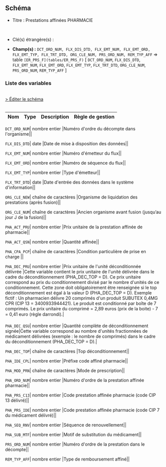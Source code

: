 ## Schéma


- Titre : Prestations affinées PHARMACIE
<br />



- Clé(s) étrangère(s) : <br />

- **Champ(s) :** `DCT_ORD_NUM, FLX_DIS_DTD, FLX_EMT_NUM, FLX_EMT_ORD, FLX_EMT_TYP, FLX_TRT_DTD, ORG_CLE_NUM, PRS_ORD_NUM, REM_TYP_AFF`
  => table `[ER_PRS_F](tables/ER_PRS_F)` [ `DCT_ORD_NUM`, `FLX_DIS_DTD`, `FLX_EMT_NUM`, `FLX_EMT_ORD`, `FLX_EMT_TYP`, `FLX_TRT_DTD`, `ORG_CLE_NUM`, `PRS_ORD_NUM`, `REM_TYP_AFF` ]<br />

 
### Liste des variables
<br />
<div>
    <a href="https://gitlab.com/healthdatahub/applications-du-hdh/schema-snds/-/tree/master/schemas/ER_PHA_F/ER_PHA_F.json"
       target="_blank" rel="noopener noreferrer">> Éditer le schéma</a>
</div>
<br />

Nom | Type | Description | Règle de gestion
-|-|-|-



`DCT_ORD_NUM`| nombre entier |Numéro d'ordre du décompte dans l'organisme||

`FLX_DIS_DTD`| date |Date de mise à disposition des données||

`FLX_EMT_NUM`| nombre entier |Numéro d'émetteur du flux||

`FLX_EMT_ORD`| nombre entier |Numéro de séquence du flux||

`FLX_EMT_TYP`| nombre entier |Type d'émetteur||

`FLX_TRT_DTD`| date |Date d'entrée des données dans le système d'information||

`ORG_CLE_NEW`| chaîne de caractères |Organisme de liquidation des prestations (après fusion)||

`ORG_CLE_NUM`| chaîne de caractères |Ancien organisme avant fusion (jusqu’au jour J de la fusion)||

`PHA_ACT_PRU`| nombre entier |Prix unitaire de la prestation affinée de pharmacie||

`PHA_ACT_QSN`| nombre entier |Quantité affinée||

`PHA_CPA_PCP`| chaîne de caractères |Condition particulière de prise en charge ||

`PHA_DEC_PRU`| nombre entier |Prix unitaire de l'unité déconditionnée délivrée |Cette variable contient le prix unitaire de l'unité délivrée dans le cadre du déconditionnement (PHA_DEC_TOP = D). Ce prix unitaire correspond au prix du conditionnement divisé par le nombre d'unités de ce conditionnement. Cette zone doit obligatoirement être renseignée si le top déconditionnement est égal à la valeur D (PHA_DEC_TOP = D).  Exemple fictif :  Un pharmacien délivre 20 comprimés d'un produit SUBUTEX 0,4MG CPR (CIP 13 = 3400933944421). Le produit est conditionné par boîte de 7 comprimés. Le prix unitaire du comprimé = 2,89 euros (prix de la boite) - 7 = 0,41 euro (règle darrondi).|

`PHA_DEC_QSU`| nombre entier |Quantité complète de déconditionnement signée|Cette variable correspond au nombre d'unités fractionnées de médicament délivrées (exemple : le nombre de comprimés) dans le cadre du déconditionnement (PHA_DEC_TOP = D).|

`PHA_DEC_TOP`| chaîne de caractères |Top déconditionnement||

`PHA_IDE_CPL`| nombre entier |Préfixe code affiné pharmacie||

`PHA_MOD_PRN`| chaîne de caractères |Mode de prescription||

`PHA_ORD_NUM`| nombre entier |Numéro d'ordre de la prestation affinée pharmacie||

`PHA_PRS_C13`| nombre entier |Code prestation affinée pharmacie (code CIP 13 délivré)||

`PHA_PRS_IDE`| nombre entier |Code prestation affinée pharmacie (code CIP 7 du médicament délivré)||

`PHA_SEQ_RNV`| nombre entier |Séquence de renouvellement||

`PHA_SUB_MTF`| nombre entier |Motif de substitution du médicament||

`PRS_ORD_NUM`| nombre entier |Numéro d'ordre de la prestation dans le décompte||

`REM_TYP_AFF`| nombre entier |Type de remboursement affiné||

